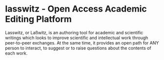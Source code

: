 # lasswitz - Open Access Academic Editing Platform

Lasswitz, or Laßwitz, is an authoring tool for academic and scientific writings which looks to improve scientific and intellectual work through peer-to-peer exchanges. At the same time, it provides an open path for ANY person to interact, to suggest or to raise questions about the contents of each work.
